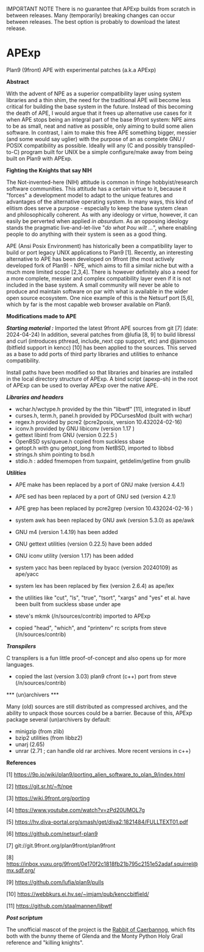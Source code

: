 IMPORTANT NOTE
There is no guarantee that APExp builds from scratch in between releases.
Many (temporarily) breaking changes can occur between releases. 
The best option is probably to download the latest release.

# APExp
Plan9 (9front) APE with experimental patches (a.k.a APExp)

**Abstract**


With the advent of NPE as a superior compatibility layer using system libraries
and a thin shim, the need for the traditional APE will become less critical
for building the base system in the future. Instead of this becoming the 
death of APE, I would argue that it frees up alternative use cases for it 
when APE stops being an integral part of the base 9front system: NPE
aims to be as small, neat and native as possible, only aiming to build some
alien software. In contrast, I aim to make this free APE something bigger, 
messier (and some would say uglier) with the purpose of an as complete GNU / POSIX
compatibility as possible. Ideally will any (C and possibly transpiled-to-C) 
program built for UNIX be a simple configure/make away from being built on 
Plan9 with APExp.


**Fighting the Knights that say NIH**


The Not-invented-here (NIH) attitude is common in fringe hobbyist/research
software communities. This attitude has a certain virtue to it, because it
"forces" a development model to adapt to the unique features and advantages
of the alternative operating system. In many ways, this kind of elitism does
serve a purpose - especially to keep the base system clean and philosophically
coherent. As with any ideology or virtue, however, it can easily be perverted
when applied *in absurdum*. As an opposing ideology stands the pragmatic
live-and-let-live "*do what Þou wilt ...*", where enabling people to do anything with
their system is seen as a good thing.


APE (Ansi Posix Environment) has historically been a compatibility layer to
build or port legacy UNIX applications to Plan9 [1]. Recently, an interesting
alternative to APE has been developed on 9front (the most actively developed
fork of Plan9) - NPE, which aims to fill a similar niche but with a much more
limited scope [2,3,4]. There is however definitely also a need for a more
complete, messier and complex compatibility layer even if it is not included
in the base system. A small community will never be able to produce and
maintain software on par with what is available in the wider open source
ecosystem. One nice example of this is the Netsurf port [5,6], which by far is
the most capable web browser available on Plan9.


**Modifications made to APE**


***Starting material :*** Imported the latest 9front APE sources from git [7] (date: 2024-04-24)
In addition, several patches from @lufia [8, 9] to build libressl and curl
(introduces pthread, include_next cpp support, etc) and @jamoson (bitfield support in kencc) [10] has been applied to the
sources. This served as a base to add ports of third party libraries and utilities to enhance compatibility.


Install paths have been modified so that libraries and binaries are installed in the local directory structure of APExp. A bind script (apexp-sh) in the root of APExp can be used to overlay APExp over the native APE.


***Libraries and headers***


- wchar.h/wctype.h provided by the thin "libwtf" [11], integrated in libutf
- curses.h, term.h, panel.h provided by PDCursesMod (built with wchar)
- regex.h provided by pcre2 (pcre2posix, version 10.432024-02-16)
- iconv.h provided by GNU libiconv (version 1.17 )
- gettext libintl from GNU (version 0.22.5 )
- OpenBSD sys/queue.h copied from suckless sbase
- getopt.h with gnu getopt_long from NetBSD, imported to libbsd
- strings.h shim pointing to bsd.h
- stdio.h : added fmemopen from tuxpaint, getdelim/getline from gnulib


***Utilities***


- APE make has been replaced by a port of GNU make (version 4.4.1)
- APE sed has been replaced by a port of GNU sed (version 4.2.1)
- APE grep has been replaced by pcre2grep (version 10.432024-02-16 )
- system awk has been replaced by GNU awk (version 5.3.0) as ape/awk
- GNU m4 (version 1.4.19) has been added
- GNU gettext utilities (version 0.22.5) have been added
- GNU iconv utility (version 1.17) has been added
- system yacc has been replaced by byacc (version 20240109) as ape/yacc
- system lex has been replaced by flex (version 2.6.4) as ape/lex
- the utilities like "cut", "ls", "true", "tsort", "xargs" and "yes" et al. have been built from suckless sbase under ape
- steve's mkmk (/n/sources/contrib) imported to APExp

- copied "head", "which", and "printenv" rc scripts from steve (/n/sources/contrib)


***Transpilers***


C transpilers is a fun little proof-of-concept and also opens up for more languages.

- copied the last (version 3.03) plan9 cfront (c++) port from steve (/n/sources/contrib)


*** (un)archivers ***

Many (old) sources are still distributed as compressed archives, and the ability to unpack those
sources could be a barrier. Because of this, APExp package several (un)archivers by default:

- minigzip (from zlib)
- bzip2 utilities (from libbz2)
- unarj (2.65)
- unrar (2.71 ; can handle old rar archives. More recent versions in c++)



**References**

[1] https://9p.io/wiki/plan9/porting_alien_software_to_plan_9/index.html

[2] https://git.sr.ht/~ft/npe

[3] https://wiki.9front.org/porting

[4] https://www.youtube.com/watch?v=zPd20UMOL7g

[5] https://hv.diva-portal.org/smash/get/diva2:1821484/FULLTEXT01.pdf

[6] https://github.com/netsurf-plan9

[7] git://git.9front.org/plan9front/plan9front

[8] https://inbox.vuxu.org/9front/0e170f2c1818fb21b795c2151e52adaf.squirrel@mx.sdf.org/

[9] https://github.com/lufia/plan9/pulls

[10] https://webbkurs.ei.hv.se/~imjam/pub/kenccbitfield/

[11] https://github.com/staalmannen/libwtf



***Post scriptum***

The unofficial mascot of the project is the [Rabbit of Caerbannog](https://en.wikipedia.org/wiki/Rabbit_of_Caerbannog),
which fits both with the bunny theme of Glenda and the Monty Python Holy Grail reference and "killing knights".

